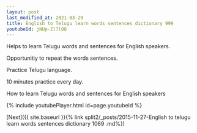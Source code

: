 ```yaml
---
layout: post
last_modified_at: 2021-03-29
title: English to Telugu learn words sentences dictionary 999 
youtubeId: jNUp-Zl7lOQ
---
```

 
 
Helps to learn Telugu words and sentences for English speakers.

Opportunitiy to repeat the words sentences. 

Practice Telugu language. 
 
10 minutes practice every day. 
 
How to learn Telugu words and sentences for English speakers 
 
{% include youtubePlayer.html id=page.youtubeId %}
 
 
[Next]({{ site.baseurl }}{% link  split2/_posts/2015-11-27-English to telugu learn words sentences dictionary 1069 .md%})
 
